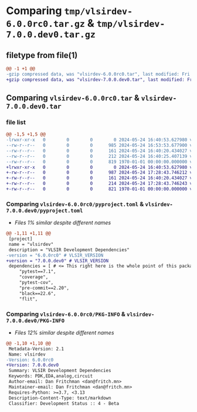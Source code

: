 # Comparing `tmp/vlsirdev-6.0.0rc0.tar.gz` & `tmp/vlsirdev-7.0.0.dev0.tar.gz`

## filetype from file(1)

```diff
@@ -1 +1 @@
-gzip compressed data, was "vlsirdev-6.0.0rc0.tar", last modified: Fri Jan  1 00:00:00 2016, max compression
+gzip compressed data, was "vlsirdev-7.0.0.dev0.tar", last modified: Fri Jan  1 00:00:00 2016, max compression
```

## Comparing `vlsirdev-6.0.0rc0.tar` & `vlsirdev-7.0.0.dev0.tar`

### file list

```diff
@@ -1,5 +1,5 @@
-lrwxr-xr-x   0        0        0        0 2024-05-24 16:40:53.627980 vlsirdev-6.0.0rc0/LICENSE -> ../LICENSE
--rw-r--r--   0        0        0      985 2024-05-24 16:53:53.677900 vlsirdev-6.0.0rc0/pyproject.toml
--rw-r--r--   0        0        0      161 2024-05-24 16:40:20.434027 vlsirdev-6.0.0rc0/readme.md
--rw-r--r--   0        0        0      212 2024-05-24 16:40:25.407139 vlsirdev-6.0.0rc0/vlsirdev/__init__.py
--rw-r--r--   0        0        0      819 1970-01-01 00:00:00.000000 vlsirdev-6.0.0rc0/PKG-INFO
+lrwxr-xr-x   0        0        0        0 2024-05-24 16:40:53.627980 vlsirdev-7.0.0.dev0/LICENSE -> ../LICENSE
+-rw-r--r--   0        0        0      987 2024-05-24 17:28:43.746212 vlsirdev-7.0.0.dev0/pyproject.toml
+-rw-r--r--   0        0        0      161 2024-05-24 16:40:20.434027 vlsirdev-7.0.0.dev0/readme.md
+-rw-r--r--   0        0        0      214 2024-05-24 17:28:43.746243 vlsirdev-7.0.0.dev0/vlsirdev/__init__.py
+-rw-r--r--   0        0        0      821 1970-01-01 00:00:00.000000 vlsirdev-7.0.0.dev0/PKG-INFO
```

### Comparing `vlsirdev-6.0.0rc0/pyproject.toml` & `vlsirdev-7.0.0.dev0/pyproject.toml`

 * *Files 1% similar despite different names*

```diff
@@ -1,11 +1,11 @@
 [project]
 name = "vlsirdev"
 description = "VLSIR Development Dependencies"
-version = "6.0.0rc0" # VLSIR_VERSION
+version = "7.0.0.dev0" # VLSIR_VERSION
 dependencies = [ # <= This right here is the whole point of this package!
     "pytest==7.1",
     "coverage",
     "pytest-cov",
     "pre-commit==2.20",
     "black==22.6",
     "flit",
```

### Comparing `vlsirdev-6.0.0rc0/PKG-INFO` & `vlsirdev-7.0.0.dev0/PKG-INFO`

 * *Files 12% similar despite different names*

```diff
@@ -1,10 +1,10 @@
 Metadata-Version: 2.1
 Name: vlsirdev
-Version: 6.0.0rc0
+Version: 7.0.0.dev0
 Summary: VLSIR Development Dependencies
 Keywords: PDK,EDA,analog,circuit
 Author-email: Dan Fritchman <dan@fritch.mn>
 Maintainer-email: Dan Fritchman <dan@fritch.mn>
 Requires-Python: >=3.7, <3.13
 Description-Content-Type: text/markdown
 Classifier: Development Status :: 4 - Beta
```

